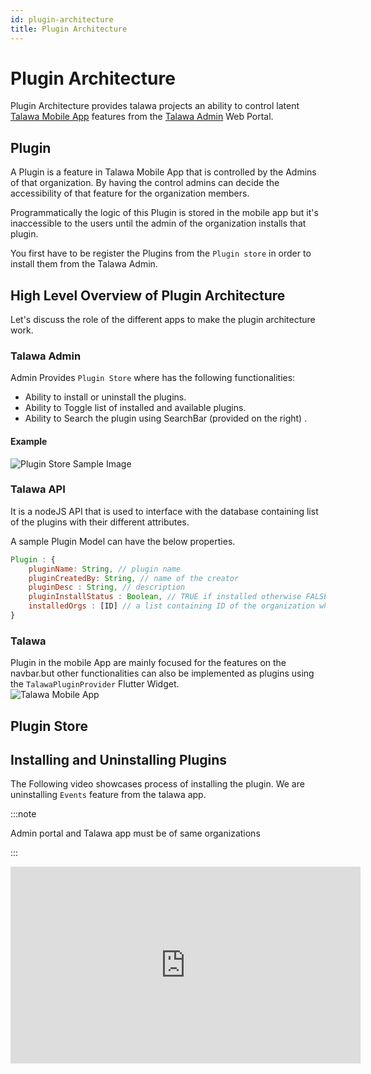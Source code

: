 ```yaml
---
id: plugin-architecture
title: Plugin Architecture
---
```


# Plugin Architecture

Plugin Architecture provides talawa projects an ability to control latent [Talawa Mobile App](https://docs.talawa.io/docs/talawa/talawa-introduction) features from the [Talawa Admin](https://docs.talawa.io/docs/talawa-admin/talawa-admin-introduction) Web Portal.

<!-- The Talawa API detects the existence of the plugin and the Mobile App will display new capabilities. -->

## Plugin

A Plugin is a feature in Talawa Mobile App that is controlled by the Admins of that organization. By having the control admins can decide the accessibility of that feature for the organization members.

Programmatically the logic of this Plugin is stored in the mobile app but it's inaccessible to the users until the admin of the organization installs that plugin.

You first have to be register the Plugins from the `Plugin store` in order to install them from the Talawa Admin.

## High Level Overview of Plugin Architecture

Let's discuss the role of the different apps to make the plugin architecture work.

### Talawa Admin

Admin Provides `Plugin Store` where has the following functionalities:

- Ability to install or uninstall the plugins.
- Ability to Toggle list of installed and available plugins.
- Ability to Search the plugin using SearchBar (provided on the right) .

#### Example

![Plugin Store Sample Image](/img/plugin/store.PNG)

### Talawa API

It is a nodeJS API that is used to interface with the database containing list of the plugins with their different attributes.

A sample Plugin Model can have the below properties.

```js
Plugin : {
    pluginName: String, // plugin name
    pluginCreatedBy: String, // name of the creator
    pluginDesc : String, // description
    pluginInstallStatus : Boolean, // TRUE if installed otherwise FALSE
    installedOrgs : [ID] // a list containing ID of the organization who have installed the plugin
}
```

### Talawa

Plugin in the mobile App are mainly focused for the features on the navbar.but other functionalities can also be implemented as plugins using the `TalawaPluginProvider` Flutter Widget.  
![Talawa Mobile App ](/img/plugin/talawa.PNG)

## Plugin Store

## Installing and Uninstalling Plugins

The Following video showcases process of installing the plugin. We are uninstalling `Events` feature from the talawa app.

:::note

Admin portal and Talawa app must be of same organizations

:::

<iframe width="560" height="315" src="https://www.youtube.com/embed/dsbh03N9wYo" title="Talawa Admin Plugin Demo - 2023" frameborder="0" allow="accelerometer; autoplay; clipboard-write; encrypted-media; gyroscope; picture-in-picture" allowfullscreen></iframe>
